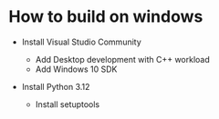 # How to build on windows

- Install Visual Studio Community
  - Add Desktop development with C++ workload
  - Add Windows 10 SDK 

- Install Python 3.12
  - Install setuptools 